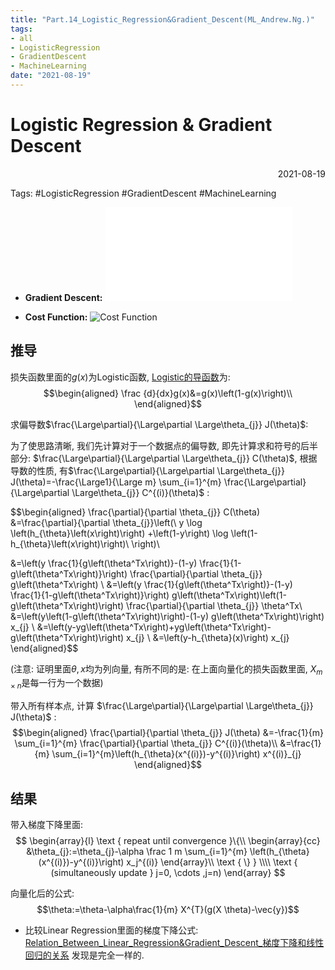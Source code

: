 ```yaml
---
title: "Part.14_Logistic_Regression&Gradient_Descent(ML_Andrew.Ng.)"
tags:
- all
- LogisticRegression
- GradientDescent
- MachineLearning
date: "2021-08-19"
---
```

# Logistic Regression & Gradient Descent

<div align="right"> 2021-08-19</div>

Tags: #LogisticRegression  #GradientDescent  #MachineLearning 

- **Gradient Descent:**
![Algorithm](notes/2021/2021.8/Part.5_Gradient_Descent(ML_Andrew.Ng.).md#Algorithm)

- **Cost Function:**
![Cost Function](notes/2021/2021.8/Part.13_Cost_Function-Logistic_Regression(ML_Andrew.Ng.).md#更简洁的形式#Cost%20Function)

## 推导
损失函数里面的$g(x)$为Logistic函数, [Logistic的导函数](notes/2021/2021.8/Sigmoid_Function.md#Logistic%20Function)为:
$$\begin{aligned}
\frac {d}{dx}g(x)&=g(x)\left(1-g(x)\right)\\
\end{aligned}$$

求偏导数$\frac{\Large\partial}{\Large\partial \Large\theta_{j}} J(\theta)$:

为了使思路清晰, 我们先计算对于一个数据点的偏导数, 即先计算求和符号的后半部分: $\frac{\Large\partial}{\Large\partial \Large\theta_{j}}  C(\theta)$, 根据导数的性质, 有$\frac{\Large\partial}{\Large\partial \Large\theta_{j}} J(\theta)=-\frac{\Large1}{\Large m} \sum_{i=1}^{m} \frac{\Large\partial}{\Large\partial \Large\theta_{j}}  C^{(i)}(\theta)$ :

$$\begin{aligned}
\frac{\partial}{\partial \theta_{j}} C(\theta) 
&=\frac{\partial}{\partial \theta_{j}}\left(\ y \log \left(h_{\theta}\left(x\right)\right)
+\left(1-y\right) \log \left(1-h_{\theta}\left(x\right)\right)\ \right)\\

&=\left(y \frac{1}{g\left(\theta^Tx\right)}-(1-y) \frac{1}{1-g\left(\theta^Tx\right)}\right) \frac{\partial}{\partial \theta_{j}} g\left(\theta^Tx\right) \\
&=\left(y \frac{1}{g\left(\theta^Tx\right)}-(1-y) \frac{1}{1-g\left(\theta^Tx\right)}\right) g\left(\theta^Tx\right)\left(1-g\left(\theta^Tx\right)\right) \frac{\partial}{\partial \theta_{j}} \theta^Tx\\
&=\left(y\left(1-g\left(\theta^Tx\right)\right)-(1-y) g\left(\theta^Tx\right)\right) x_{j} \\
&=\left(y-yg\left(\theta^Tx\right)+yg\left(\theta^Tx\right)-g\left(\theta^Tx\right)\right) x_{j} \\
&=\left(y-h_{\theta}(x)\right) x_{j}
\end{aligned}$$

(注意: 证明里面$\theta,x$均为列向量, 有所不同的是: 在上面向量化的损失函数里面, $X_{m\times n}$是每一行为一个数据)

带入所有样本点, 计算 $\frac{\Large\partial}{\Large\partial \Large\theta_{j}} J(\theta)$ :
$$\begin{aligned}
\frac{\partial}{\partial \theta_{j}} J(\theta) 
&=-\frac{1}{m} \sum_{i=1}^{m} \frac{\partial}{\partial \theta_{j}}   C^{(i)}(\theta)\\
&=\frac{1}{m} \sum_{i=1}^{m}\left(h_{\theta}(x^{(i)})-y^{(i)}\right) x^{(i)}_{j}
\end{aligned}$$

## 结果
带入梯度下降里面:
$$
\begin{array}{l}
\text { repeat until convergence }\{\\
\begin{array}{cc}
&\theta_{j}:=\theta_{j}-\alpha \frac 1 m \sum_{i=1}^{m} \left(h_{\theta}(x^{(i)})-y^{(i)}\right) x_j^{(i)} 
\end{array}\\
\text { \} }
\\\\ \text { (simultaneously update } 
j=0, \cdots ,j=n)
\end{array}
$$

向量化后的公式:
$$\theta:=\theta-\alpha\frac{1}{m} X^{T}(g(X \theta)-\vec{y})$$

- 比较Linear Regression里面的梯度下降公式: 
[Relation_Between_Linear_Regression&Gradient_Descent_梯度下降和线性回归的关系](notes/2021/2021.8/Relation_Between_Linear_Regression&Gradient_Descent_梯度下降和线性回归的关系.md)
发现是完全一样的.